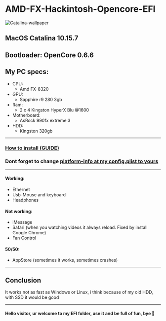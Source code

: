 # **AMD-FX-Hackintosh-Opencore-EFI**

![Catalina-wallpaper](https://techlapse.com/wp-content/uploads/2019/06/macos-catalina-1-610x368.jpg)


## MacOS Catalina 10.15.7
## Bootloader: OpenCore 0.6.6

## My PC specs: 
- CPU: 
  - Amd FX-8320
- GPU: 
  - Sapphire r9 280 3gb
- Ram: 
  - 2 x 4 Kingston HyperX Blu @1600
- Motherboard:
  - AsRock 990fx extreme 3
- HDD:
  - Kingston 320gb
 ______________________________________________________
 ### [How to install (GUIDE) ](https://dortania.github.io/getting-started/)  
 ### Dont forget to change [platform-info at my config.plist to yours](https://dortania.github.io/OpenCore-Install-Guide/AMD/fx.html#platforminfo_)
  ______________________________________________________
 #### Working:
 - Ethernet
 - Usb-Mouse and keyboard
 - Headphones
 
 #### Not working:
 - iMessage
 - Safari (when you watching videos it always reload. Fixed by install Google Chrome)
 - Fan Control

#### 50/50:
- AppStore (sometimes it works, sometimes crashes)
______________________________________________________
## Conclusion

It works not as fast as Windows or Linux, i think because of my old HDD, with SSD it would be good
______________________________________________________
#### Hello visitor, ur welcome to my EFI folder, use it and be full of fun, bye 🤚
